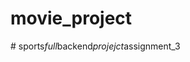 # movie_project
#   s p o r t s _ f u l l _ b a c k e n d _ p r o j e j c t _ a s s i g n m e n t _ 3  
 